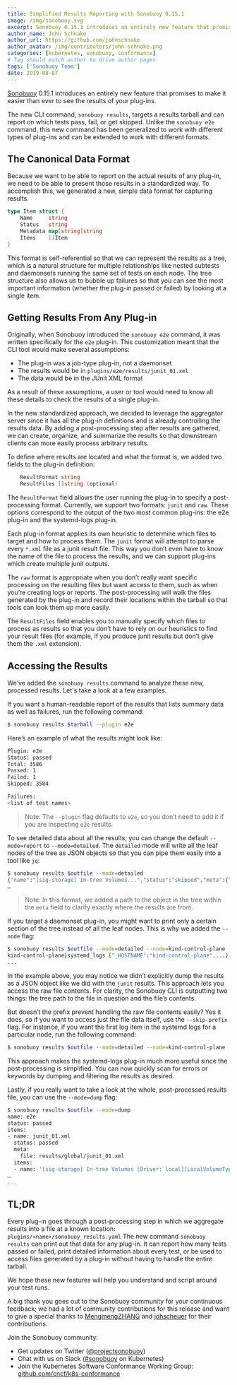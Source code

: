 ```yaml
---
title: Simplified Results Reporting with Sonobuoy 0.15.1
image: /img/sonobuoy.svg
excerpt: Sonobuoy 0.15.1 introduces an entirely new feature that promises to make it easier than ever to see the results of your plug-ins.
author_name: John Schnake
author_url: https://github.com/johnschnake
author_avatar: /img/contributors/john-schnake.png
categories: [kubernetes, sonobuoy, conformance]
# Tag should match author to drive author pages
tags: ['Sonobuoy Team']
date: 2019-08-07
---
```


[Sonobuoy](github) 0.15.1 introduces an entirely new feature that promises to make it easier than ever to see the results of your plug-ins.

The new CLI command, `sonobuoy results`, targets a results tarball and can report on which tests pass, fail, or get skipped. Unlike the `sonobuoy e2e` command, this new command has been generalized to work with different types of plug-ins and can be extended to work with different formats.

## The Canonical Data Format

Because we want to be able to report on the actual results of any plug-in, we need to be able to present those results in a standardized way. To accomplish this, we generated a new, simple data format for capturing results.

```go
type Item struct {
    Name     string
    Status   string
    Metadata map[string]string
    Items    []Item
}
```

This format is self-referential so that we can represent the results as a tree, which is a natural structure for multiple relationships like nested subtests and daemonsets running the same set of tests on each node. The tree structure also allows us to bubble up failures so that you can see the most important information (whether the plug-in passed or failed) by looking at a single item.

## Getting Results From Any Plug-in

Originally, when Sonobuoy introduced the `sonobuoy e2e` command, it was written specifically for the `e2e` plug-in. This customization meant that the CLI tool would make several assumptions:

- The plug-in was a job-type plug-in, not a daemonset
- The results would be in `plugins/e2e/results/junit_01.xml`
- The data would be in the JUnit XML format

As a result of these assumptions, a user or tool would need to know all these details to check the results of a single plug-in.

In the new standardized approach, we decided to leverage the aggregator server since it has all the plug-in definitions and is already controlling the results data. By adding a post-processing step after results are gathered, we can create, organize, and summarize the results so that downstream clients can more easily process arbitrary results.

To define where results are located and what the format is, we added two fields to the plug-in definition:

```go
    ResultFormat string
    ResultFiles []string (optional)
```

The `ResultFormat` field allows the user running the plug-in to specify a post-processing format. Currently, we support two formats: `junit` and `raw`. These options correspond to the output of the two most common plug-ins: the e2e plug-in and the systemd-logs plug-in.

Each plug-in format applies its own heuristic to determine which files to target and how to process them. The `junit` format will attempt to parse every `*.xml` file as a junit result file. This way you don’t even have to know the name of the file to process the results, and we can support plug-ins which create multiple junit outputs.

The `raw` format is appropriate when you don’t really want specific processing on the resulting files but want access to them, such as when you’re creating logs or reports. The post-processing will walk the files generated by the plug-in and record their locations within the tarball so that tools can look them up more easily.

The `ResultFiles` field enables you to manually specify which files to process as results so that you don’t have to rely on our heuristics to find your result files (for example, if you produce junit results but don’t give them the `.xml` extension).

## Accessing the Results

We’ve added the `sonobuoy results` command to analyze these new, processed results. Let's take a look at a  few examples.

If you want a human-readable report of the results that lists summary data as well as failures, run the following command:

```bash
$ sonobuoy results $tarball --plugin e2e
```

Here’s an example of what the results might look like:

```bash
Plugin: e2e
Status: passed
Total: 3586
Passed: 1
Failed: 1
Skipped: 3584

Failures:
<list of test names>
```

> Note: The `--plugin` flag defaults to `e2e`, so you don’t need to add it if you are inspecting `e2e` results.

To see detailed data about all the results, you can change the default `--mode=report` to `--mode=detailed`. The `detailed` mode will write all the leaf nodes of the tree as JSON objects so that you can pipe them easily into a tool like `jq`:

```bash
$ sonobuoy results $outfile --mode=detailed
{"name":"[sig-storage] In-tree Volumes...","status":"skipped","meta":{"path":"e2e|junit_01.xml"}}
…
```

> Note: In this format, we added a path to the object in the tree within the `meta` field to clarify exactly where the results are from.

If you target a daemonset plug-in,  you might want to print only a certain section of the tree instead of all the leaf nodes. This is why we added the `--node` flag:

```bash
$ sonobuoy results $outfile --mode=detailed --node=kind-control-plane --plugin systemd-logs
kind-control-plane|systemd_logs {"_HOSTNAME":"kind-control-plane",...}
...
```

In the example above, you may notice we didn’t explicitly dump the results as a JSON object like we did with the `junit` results. This approach lets you access the raw file contents. For clarity, the Sonobuoy CLI is outputting two things: the tree path to the file in question and the file’s contents.

But doesn’t the prefix prevent handling the raw file contents easily? Yes it does, so if you want to access just the file data itself, use the `--skip-prefix` flag. For instance, if you want the first log item in the systemd logs for a particular node, run the following command:

```bash
$ sonobuoy results $outfile --mode=detailed --node=kind-control-plane --plugin systemd-logs --skip-prefix | head -n1 | jq
```

This approach makes the systemd-logs plug-in much more useful since the post-processing is simplified. You can now quickly scan for errors or keywords by dumping and filtering the results as desired.

Lastly, if you really want to take a look at the whole, post-processed results file, you can use the `--mode=dump` flag:

```bash
$ sonobuoy results $outfile --mode=dump
name: e2e
status: passed
items:
- name: junit_01.xml
  status: passed
  meta:
    file: results/global/junit_01.xml
  items:
  - name: '[sig-storage] In-tree Volumes [Driver: local][LocalVolumeType: blockfs]
…
...
```

## TL;DR

Every plug-in goes through a post-processing step in which we aggregate results into a file at a known location: `plugins/<name>/sonobuoy_results.yaml`
The new command `sonobuoy results` can print out that data for any plug-in. It can report how many tests passed or failed, print detailed information about every test, or be used to access files generated by a plug-in without having to handle the entire tarball.

We hope these new features will help you understand and script around your test runs.

A big thank you goes out to the Sonobuoy community for your continuous feedback; we had a lot of community contributions for this release and want to give a special thanks to [MengmengZHANG](https://github.com/MengmengZHANG) and [johscheuer](https://github.com/johscheuer) for their contributions.

Join the Sonobuoy community:

- Get updates on Twitter ([@projectsonobuoy][twitter])
- Chat with us on Slack ([#sonobuoy][slack] on Kubernetes)
- Join the Kubernetes Software Conformance Working Group: [github.com/cncf/k8s-conformance][conformance-wg]

[twitter]: https://twitter.com/projectsonobuoy
[slack]: https://kubernetes.slack.com/messages/C6L3G051C
[conformance-wg]: https://github.com/cncf/k8s-conformance
[github]: https://github.com/vmware-tanzu/sonobuoy
[cncf]: https://www.cncf.io/certification/software-conformance/
